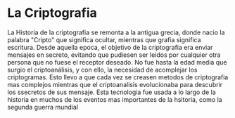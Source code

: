 # La Criptografia
La Historia de la criptografia se remonta a la antigua grecia, donde nacio la palabra "Cripto" que significa ocultar, mientras que grafia significa escritura.
Desde aquella epoca, el objetivo de la criptografia era enviar mensajes en secreto, evitando que pudiesen ser leidos por cualquier otra persona que no fuese el receptor deseado. No fue hasta la edad media que surgio el criptoanálisis, y con ello, la necesidad de acomplejar los criptogramas. Esto llevo a que cada vez se creasen metodos de criptografia mas complejos mientras que el criptoanalisis evolucionaba para descubrir los ssecretos de sus mensaje. Esta tecnologia fue usada a lo largo de la historia en muchos de los eventos mas importantes de la hsitoria, como la segunda guerra mundial
